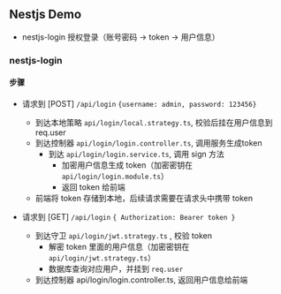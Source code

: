 ## Nestjs Demo

+ nestjs-login 授权登录（账号密码 -> token -> 用户信息）


### nestjs-login

#### 步骤

+ 请求到 [POST] `/api/login` `{username: admin, password: 123456}`
    + 到达本地策略 `api/login/local.strategy.ts`, 校验后挂在用户信息到req.user
    + 到达控制器 `api/login/login.controller.ts`, 调用服务生成token
        + 到达 `api/login/login.service.ts`, 调用 sign 方法
            + 加密用户信息生成 token（加密密钥在`api/login/login.module.ts`）
            + 返回 token 给前端
    + 前端将 token 存储到本地，后续请求需要在请求头中携带 token

+ 请求到 [GET] `/api/login` `{ Authorization: Bearer token }`
    + 到达守卫 `api/login/jwt.strategy.ts` , 校验 token
        + 解密 token 里面的用户信息（加密密钥在`api/login/jwt.strategy.ts`）
        + 数据库查询对应用户，并挂到 `req.user` 
    + 到达控制器 api/login/login.controller.ts, 返回用户信息给前端
